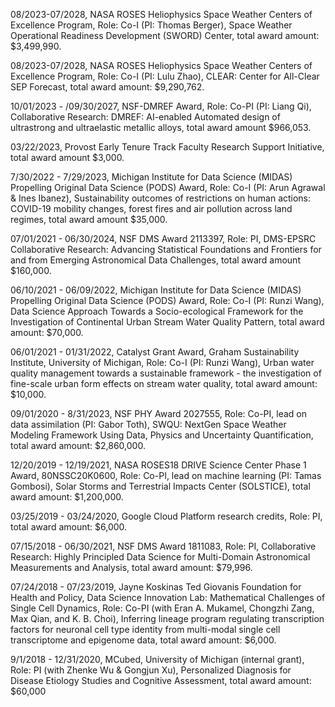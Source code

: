 08/2023-07/2028, NASA ROSES Heliophysics Space Weather Centers of Excellence Program, Role: Co-I (PI: Thomas Berger), Space Weather Operational Readiness Development (SWORD) Center, total award amount: $3,499,990.

08/2023-07/2028, NASA ROSES Heliophysics Space Weather Centers of Excellence Program, Role: Co-I (PI: Lulu Zhao), CLEAR: Center for All-Clear SEP Forecast, total award amount: $9,290,762.

10/01/2023 - /09/30/2027, NSF-DMREF Award, Role: Co-PI (PI: Liang Qi), Collaborative Research: DMREF: AI-enabled Automated design of ultrastrong and ultraelastic metallic alloys, total award amount $966,053. 

03/22/2023, Provost Early Tenure Track Faculty Research Support Initiative, total award amount $3,000.

7/30/2022 - 7/29/2023, Michigan Institute for Data Science (MIDAS) Propelling Original Data Science (PODS) Award, Role: Co-I (PI: Arun Agrawal & Ines Ibanez), Sustainability outcomes of restrictions on human actions: COVID-19 mobility changes, forest fires and air pollution across land regimes, total award amount $35,000.

07/01/2021 - 06/30/2024, NSF DMS Award 2113397, Role: PI, DMS-EPSRC Collaborative Research: Advancing Statistical Foundations and Frontiers for and from Emerging Astronomical Data Challenges, total award amount $160,000.

06/10/2021 - 06/09/2022, Michigan Institute for Data Science (MIDAS) Propelling Original Data Science (PODS) Award, Role: Co-I (PI: Runzi Wang), Data Science Approach Towards a Socio-ecological Framework for the Investigation of Continental Urban Stream Water Quality Pattern, total award amount: $70,000.

06/01/2021 - 01/31/2022, Catalyst Grant Award, Graham Sustainability Institute, University of Michigan, Role: Co-I (PI: Runzi Wang), Urban water quality management towards a sustainable framework - the investigation of fine-scale urban form effects on stream water quality, total award amount: $10,000.

09/01/2020 - 8/31/2023, NSF PHY Award 2027555, Role: Co-PI, lead on data assimilation (PI: Gabor Toth), SWQU: NextGen Space Weather Modeling Framework Using Data, Physics and Uncertainty Quantification, total award amount: $2,860,000.

12/20/2019 - 12/19/2021, NASA ROSES18 DRIVE Science Center Phase 1 Award, 80NSSC20K0600, Role: Co-PI, lead on machine learning (PI: Tamas Gombosi), Solar Storms and Terrestrial Impacts Center (SOLSTICE), total award amount: $1,200,000.

03/25/2019 - 03/24/2020, Google Cloud Platform research credits, Role: PI, total award amount: $6,000.

07/15/2018 - 06/30/2021, NSF DMS Award 1811083, Role: PI, Collaborative Research: Highly Principled Data Science for Multi-Domain Astronomical Measurements and Analysis, total award amount: $79,996.

07/24/2018 - 07/23/2019, Jayne Koskinas Ted Giovanis Foundation for Health and Policy, Data Science Innovation Lab: Mathematical Challenges of Single Cell Dynamics, Role: Co-PI (with Eran A. Mukamel, Chongzhi Zang, Max Qian, and K. B. Choi), Inferring lineage program regulating transcription factors for neuronal cell type identity from multi-modal single cell transcriptome and epigenome data, total award amount: $6,000.

9/1/2018 - 12/31/2020, MCubed, University of Michigan (internal grant), Role: PI (with Zhenke Wu & Gongjun Xu), Personalized Diagnosis for Disease Etiology Studies and Cognitive Assessment, total award amount: $60,000
